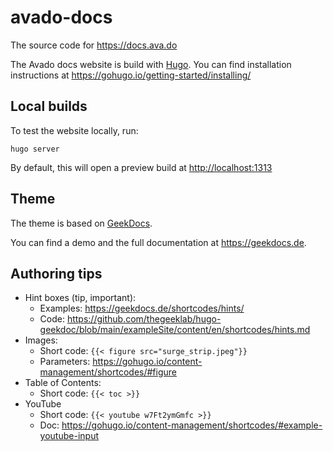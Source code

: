 # avado-docs

The source code for <https://docs.ava.do>

The Avado docs website is build with [Hugo](https://gohugo.io/). You can find installation instructions at <https://gohugo.io/getting-started/installing/>

## Local builds
To test the website locally, run:
```
hugo server
```
By default, this will open a preview build at <http://localhost:1313>

## Theme

The theme is based on [GeekDocs](https://github.com/thegeeklab/hugo-geekdoc).

You can find a demo and the full documentation at <https://geekdocs.de>.


## Authoring tips

* Hint boxes (tip, important):
  * Examples: <https://geekdocs.de/shortcodes/hints/>
  * Code: <https://github.com/thegeeklab/hugo-geekdoc/blob/main/exampleSite/content/en/shortcodes/hints.md>
* Images:
  * Short code: `{{< figure src="surge_strip.jpeg"}}`
  * Parameters: <https://gohugo.io/content-management/shortcodes/#figure>
* Table of Contents:
  * Short code: `{{< toc >}}`
* YouTube
  * Short code: `{{< youtube w7Ft2ymGmfc >}}`
  * Doc: <https://gohugo.io/content-management/shortcodes/#example-youtube-input>
